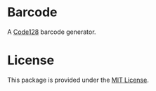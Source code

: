# Barcode

A [Code128](https://en.wikipedia.org/wiki/Code_128) barcode generator.

# License

This package is provided under the [MIT License](LICENSE).
